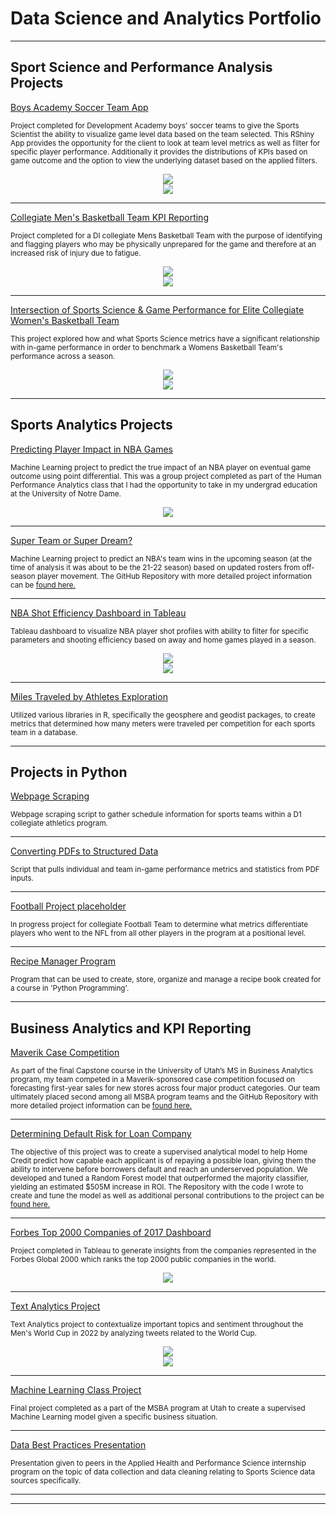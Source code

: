 # Data Science and Analytics Portfolio

---

## Sport Science and Performance Analysis Projects

[Boys Academy Soccer Team App](/soccer_app_page.md)

<small>Project completed for Development Academy boys' soccer teams to give the Sports Scientist the ability to visualize game level data based on the team selected. This RShiny App provides the opportunity for the client to look at team level metrics as well as filter for specific player performance. Additionally it provides the distributions of KPIs based on game outcome and
the option to view the underlying dataset based on the applied filters.</small>

<center><img src="images/Soccer_App_1.png"/></center>
<center><img src="images/Soccer_App_7.png"/></center>

---
[Collegiate Men's Basketball Team KPI Reporting](/mens_bball_project.md)

<small>Project completed for a DI collegiate Mens Basketball Team with the purpose of identifying and flagging players who may be physically unprepared for the game and therefore at an increased risk of injury due to fatigue.</small>

<center><img src="images/player_plots.png"/></center>
<center><img src="images/MBB_Strive_EDA.png"/></center>

---
[Intersection of Sports Science & Game Performance for Elite Collegiate Women's Basketball Team](/WBB_Performance_Analysis.md)

<small>This project explored how and what Sports Science metrics have a significant relationship with in-game performance in order to benchmark a Womens Basketball Team's performance across a season.</small>

<center><img src="images/cluster_viz_final.png"/></center>
<center><img src="images/Initial_Viz_WBB.png"/></center>

---

## Sports Analytics Projects

[Predicting Player Impact in NBA Games](/human_performance_analytics_project.md)

<small>Machine Learning project to predict the true impact of an NBA player on eventual game outcome using point differential. This was a group project completed as part of the Human Performance Analytics class that I had the opportunity to take in my undergrad education at the University of Notre Dame.</small>

<center><img src="images/HPA_SHAP_Plot.png"/></center>

---
[Super Team or Super Dream?](/pdf/NBA_ML_Analysis.pdf)

<small>Machine Learning project to predict an NBA's team wins in the upcoming season (at the time of analysis it was about to be the 21-22 season) based on updated rosters from off-season player movement. The GitHub Repository with more detailed project information can be [found here.](https://github.com/jadegosar/Predicting_NBA_Team_Wins)</small>

---
[NBA Shot Efficiency Dashboard in Tableau](https://github.com/jadegosar/Tableau_Projects)

<small>Tableau dashboard to visualize NBA player shot profiles with ability to filter for specific parameters and shooting efficiency based on away and home games played in a season.</small>

<center><img src="images/Tableau_Dashboard_1.png"/></center>
<center><img src="images/Tableau_Dashboard_2.png"/></center>

---
[Miles Traveled by Athletes Exploration](https://github.com/jadegosar/Team_Miles_Traveled)

<small>Utilized various libraries in R, specifically the geosphere and geodist packages, to create metrics that determined how many meters were traveled per competition for each sports team in a database.</small>

---

## Projects in Python

[Webpage Scraping](https://github.com/jadegosar/Python_Projects)

<small>Webpage scraping script to gather schedule information for sports teams within a D1 collegiate athletics program.</small>

---
[Converting PDFs to Structured Data](https://github.com/jadegosar/Python_Projects)

<small>Script that pulls individual and team in-game performance metrics and statistics from PDF inputs.</small>

---
[Football Project placeholder](/pdf/sample_presentation.pdf)

<small>In progress project for collegiate Football Team to determine what metrics differentiate players who went to the NFL from all other players in the program at a positional level.</small>

---
[Recipe Manager Program](https://github.com/jadegosar/Recipe_Manager_Interface)

<small>Program that can be used to create, store, organize and manage a recipe book created for a course in 'Python Programming'.</small>

---

## Business Analytics and KPI Reporting

[Maverik Case Competition](/pdf/Maverik_Project_Presentation.pdf)

<small>As part of the final Capstone course in the University of Utah’s MS in Business Analytics program, my team competed in a Maverik-sponsored case competition focused on forecasting first-year sales for new stores across four major product categories. Our team ultimately placed second among all MSBA program teams and the GitHub Repository with more detailed project information can be [found here.](https://github.com/jadegosar/Maverik-Case-Competition)</small>

---
[Determining Default Risk for Loan Company](/pdf/Home_Credit_Presentation.pdf)

<small>The objective of this project was to create a supervised analytical model to help Home Credit predict how capable each applicant is of repaying a possible loan, giving them the ability to intervene before borrowers default and reach an underserved population. We developed and tuned a Random Forest model that outperformed the majority classifier, yielding an estimated $505M increase in ROI. The Repository with the code I wrote to create and tune the model as well as additional personal contributions to the project can be [found here.](https://github.com/jadegosar/Home_Credit_Default_Risk)</small>

---
[Forbes Top 2000 Companies of 2017 Dashboard](https://github.com/jadegosar/Tableau_Projects)

<small>Project completed in Tableau to generate insights from the companies represented in the Forbes Global 2000 which ranks the top 2000 public companies in the world.</small>

<center><img src="images/Forbes_Dashboard.png"/></center>

---
[Text Analytics Project](https://github.com/jadegosar/World_Cup_Tweets)

<small>Text Analytics project to contextualize important topics and sentiment throughout the Men's World Cup in 2022 by analyzing tweets related to the World Cup.</small>

<center><img src="images/TA_Pic_Portfolio.png"/></center>
<center><img src="images/TA_Pic_Portfolio2.png"/></center>

---
[Machine Learning Class Project](https://github.com/jadegosar/ML_Class_Project)

<small>Final project completed as a part of the MSBA program at Utah to create a supervised Machine Learning model given a specific business situation.</small>

---
[Data Best Practices Presentation](/pdf/Data_Collection_and_Cleaning_Presentation.pdf)

<small>Presentation given to peers in the Applied Health and Performance Science internship program on the topic of data collection and data cleaning relating to Sports Science data sources specifically.</small>

---



---
<p style="font-size:11px">
<!-- Remove above link if you don't want to attibute -->
